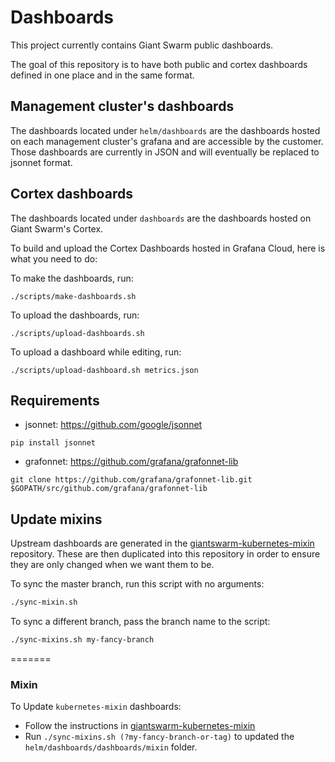 # Dashboards

This project currently contains Giant Swarm public dashboards.

The goal of this repository is to have both public and cortex dashboards defined in one place and in the same format.

## Management cluster's dashboards

The dashboards located under `helm/dashboards` are the dashboards hosted on each management cluster's grafana and are accessible by the customer.
Those dashboards are currently in JSON and will eventually be replaced to jsonnet format.

## Cortex dashboards

The dashboards located under `dashboards` are the dashboards hosted on Giant Swarm's Cortex.

To build and upload the Cortex Dashboards hosted in Grafana Cloud, here is what you need to do:

To make the dashboards, run:
```
./scripts/make-dashboards.sh
```

To upload the dashboards, run:
```
./scripts/upload-dashboards.sh
```

To upload a dashboard while editing, run:
```
./scripts/upload-dashboard.sh metrics.json
```

## Requirements

* jsonnet: https://github.com/google/jsonnet

`pip install jsonnet`

* grafonnet: https://github.com/grafana/grafonnet-lib

`git clone https://github.com/grafana/grafonnet-lib.git $GOPATH/src/github.com/grafana/grafonnet-lib`

## Update mixins

Upstream dashboards are generated in the
[giantswarm-kubernetes-mixin](https://github.com/giantswarm/giantswarm-kubernetes-mixin)
repository. These are then duplicated into this repository in order to ensure
they are only changed when we want them to be.

To sync the master branch, run this script with no arguments:

```bash
./sync-mixin.sh
```

To sync a different branch, pass the branch name to the script:

```bash
./sync-mixins.sh my-fancy-branch
```
=======


### Mixin

To Update `kubernetes-mixin` dashboards:

* Follow the instructions in [giantswarm-kubernetes-mixin](https://github.com/giantswarm/giantswarm-kubernetes-mixin)
* Run `./sync-mixins.sh (?my-fancy-branch-or-tag)` to updated the `helm/dashboards/dashboards/mixin` folder.
